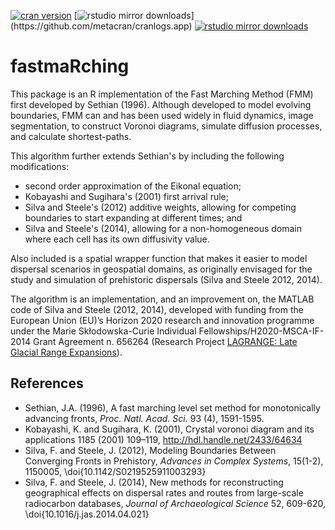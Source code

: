 [![cran version](http://www.r-pkg.org/badges/version/fastmaRching)](https://cran.rstudio.com/web/packages/fastmaRching) 
[![rstudio mirror downloads](http://cranlogs.r-pkg.org/badges/fastmaRching?)](https://github.com/metacran/cranlogs.app)
[![rstudio mirror downloads](http://cranlogs.r-pkg.org/badges/grand-total/fastmaRching?color=82b4e8)](https://github.com/metacran/cranlogs.app)

# fastmaRching
This package is an R implementation of the Fast Marching Method (FMM) first 
developed by Sethian (1996). Although developed to model evolving boundaries, FMM can and 
has been used widely in fluid dynamics, image segmentation, to construct Voronoi diagrams, 
simulate diffusion processes, and calculate shortest-paths.

This algorithm further extends Sethian's by including the following modifications:
 * second order approximation of the Eikonal equation;
 * Kobayashi and Sugihara's (2001) first arrival rule;
 * Silva and Steele's (2012) additive weights, allowing for competing boundaries to start expanding at different times; and
 * Silva and Steele's (2014), allowing for a non-homogeneous domain where each cell has its own diffusivity value.

Also included is a spatial wrapper function that makes it easier to 
model dispersal scenarios in geospatial domains, as originally envisaged for the study and 
simulation of prehistoric dispersals (Silva and Steele 2012, 2014).

The algorithm is an implementation, and an improvement on, the MATLAB code of Silva and Steele (2012, 2014), developed with funding
from the European Union (EU)’s Horizon 2020 research and innovation programme under the Marie Skłodowska-Curie Individual 
Fellowships/H2020-MSCA-IF-2014 Grant Agreement n. 656264 (Research Project [LAGRANGE: Late Glacial Range Expansions](http://lagrangeiphes.wordpress.com)).

## References
* Sethian, J.A. (1996), A fast marching level set method for monotonically advancing fronts, _Proc. Natl. Acad. Sci._ 93 (4), 1591-1595.
* Kobayashi, K. and Sugihara, K. (2001), Crystal voronoi diagram and its applications 1185 (2001) 109–119, http://hdl.handle.net/2433/64634
* Silva, F. and Steele, J. (2012), Modeling Boundaries Between Converging Fronts in Prehistory, _Advances in Complex Systems_, 15(1-2), 1150005, \doi{10.1142/S0219525911003293}
* Silva, F. and Steele, J. (2014), New methods for reconstructing geographical effects on dispersal rates and routes from large-scale radiocarbon databases, _Journal of Archaeological Science_ 52, 609-620, \doi{10.1016/j.jas.2014.04.021}
